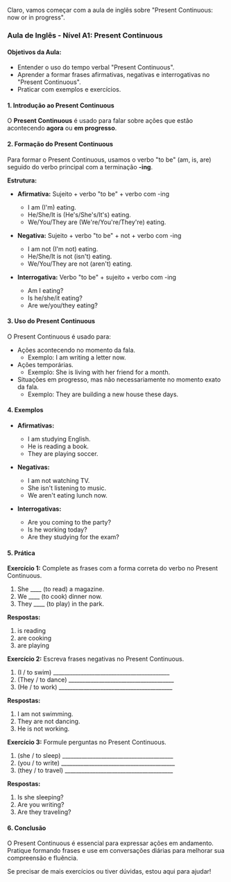 Claro, vamos começar com a aula de inglês sobre "Present Continuous: now or in progress".

### Aula de Inglês - Nível A1: Present Continuous

#### Objetivos da Aula:

- Entender o uso do tempo verbal "Present Continuous".
- Aprender a formar frases afirmativas, negativas e interrogativas no "Present Continuous".
- Praticar com exemplos e exercícios.

#### 1. Introdução ao Present Continuous

O **Present Continuous** é usado para falar sobre ações que estão acontecendo **agora** ou **em progresso**.

#### 2. Formação do Present Continuous

Para formar o Present Continuous, usamos o verbo "to be" (am, is, are) seguido do verbo principal com a terminação **-ing**.

**Estrutura:**

- **Afirmativa:** Sujeito + verbo "to be" + verbo com -ing
  
  - I am (I'm) eating.
  - He/She/It is (He's/She's/It's) eating.
  - We/You/They are (We're/You're/They're) eating.

- **Negativa:** Sujeito + verbo "to be" + not + verbo com -ing
  
  - I am not (I'm not) eating.
  - He/She/It is not (isn't) eating.
  - We/You/They are not (aren't) eating.

- **Interrogativa:** Verbo "to be" + sujeito + verbo com -ing
  
  - Am I eating?
  - Is he/she/it eating?
  - Are we/you/they eating?

#### 3. Uso do Present Continuous

O Present Continuous é usado para:

- Ações acontecendo no momento da fala.
  - Exemplo: I am writing a letter now.
- Ações temporárias.
  - Exemplo: She is living with her friend for a month.
- Situações em progresso, mas não necessariamente no momento exato da fala.
  - Exemplo: They are building a new house these days.

#### 4. Exemplos

- **Afirmativas:**
  
  - I am studying English.
  - He is reading a book.
  - They are playing soccer.

- **Negativas:**
  
  - I am not watching TV.
  - She isn't listening to music.
  - We aren't eating lunch now.

- **Interrogativas:**
  
  - Are you coming to the party?
  - Is he working today?
  - Are they studying for the exam?

#### 5. Prática

**Exercício 1:** Complete as frases com a forma correta do verbo no Present Continuous.

1. She ____ (to read) a magazine. 
2. We ____ (to cook) dinner now.
3. They ____ (to play) in the park.

**Respostas:**

1. is reading
2. are cooking
3. are playing

**Exercício 2:** Escreva frases negativas no Present Continuous.

1. (I / to swim) __________________________________________
2. (They / to dance) ______________________________________
3. (He / to work) _________________________________________

**Respostas:**

1. I am not swimming.
2. They are not dancing.
3. He is not working.

**Exercício 3:** Formule perguntas no Present Continuous.

1. (she / to sleep) ________________________________________
2. (you / to write) _________________________________________
3. (they / to travel) _______________________________________

**Respostas:**

1. Is she sleeping?
2. Are you writing?
3. Are they traveling?

#### 6. Conclusão

O Present Continuous é essencial para expressar ações em andamento. Pratique formando frases e use em conversações diárias para melhorar sua compreensão e fluência.

Se precisar de mais exercícios ou tiver dúvidas, estou aqui para ajudar!
